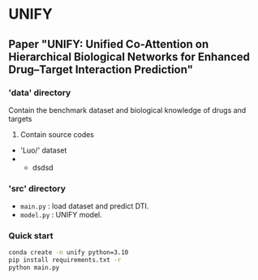 # UNIFY
## Paper "UNIFY: Unified Co-Attention on Hierarchical Biological Networks for Enhanced Drug–Target Interaction Prediction"


### 'data' directory
Contain the benchmark dataset and biological knowledge of drugs and targets
1. Contain source codes
+ 'Luo/' dataset
+ + dsdsd 
### 'src' directory
+ `main.py` : load dataset and predict DTI.
+ `model.py` : UNIFY model.
  
### Quick start

```bash
conda create -n unify python=3.10
pip install requirements.txt -r
python main.py
```


